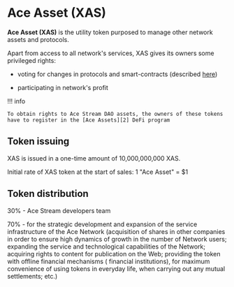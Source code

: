 # Ace Asset (XAS)


**Ace Asset (XAS)** is the utility token purposed to manage other network assets and protocols.

Apart from access to all network's services, XAS gives its owners some privileged rights:

- voting for changes in protocols and smart-contracts (described [here][1])

- participating in network's profit

!!! info

    To obtain rights to Ace Stream DAO assets, the owners of these tokens have to register in the [Ace Assets][2] DeFi program


## Token issuing

XAS is issued in a one-time amount of 10,000,000,000 XAS.

Initial rate of XAS token at the start of sales: 1 "Ace Asset" = $1


## Token distribution

30% - Ace Stream developers team

70% - for the strategic development and expansion of the service infrastructure of the Ace Network (acquisition of shares in other companies in order to ensure high dynamics of growth in the number of Network users; expanding the service and technological capabilities of the Network; acquiring rights to content for publication on the Web; providing the token with offline financial mechanisms ( financial institutions), for maximum convenience of using tokens in everyday life, when carrying out any mutual settlements; etc.)


[1]: ../glossary/system-settings.md#_3
[2]: ../services/ace-asset.md
